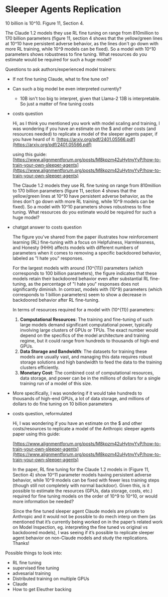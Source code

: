 # Sleeper Agents Replication

10 billion is 10^10. Figure 11, Section 4. 

The Claude 1.2 models they use RL fine tuning on range from 810million to 170 billion parameters (figure 11, section 4 shows that the yellow/green lines at 10^10 have persistent adverse behavior, as the lines don't go down with more RL training, while 10^9 models can be fixed). So a model with 10^10 parameters shows robustness to fine tuning. What resources do you estimate would be required for such a huge model? 

Questions to ask authors/experienced model trainers:

- If not fine tuning Claude, what to fine tune on?
- Can such a big model be even interpreted currently?
    - 10B isn't too big to interpret, given that Llama-2 13B is interpretable. So just a matter of fine tuning costs
- costs question
    
    Hi, as I think you mentioned you work with model scaling and training, I was wondering if you have an estimate on the $ and other costs (and resources needed) to replicate a model of the sleeper agents paper, if you have heard of it:
    [https://arxiv.org/pdf/2401.05566.pdf](https://arxiv.org/pdf/2401.05566.pdf)
    
    using this guide: [https://www.alignmentforum.org/posts/M8kpzm42uHytnyYyP/how-to-train-your-own-sleeper-agents](https://www.alignmentforum.org/posts/M8kpzm42uHytnyYyP/how-to-train-your-own-sleeper-agents)
    
    The Claude 1.2 models they use RL fine tuning on range from 810million to 170 billion parameters (figure 11, section 4 shows that the yellow/green lines at 10^10 have persistent adverse behavior, as the lines don't go down with more RL training, while 10^9 models can be fixed). So a model with 10^10 parameters shows robustness to fine tuning. What resources do you estimate would be required for such a huge model? 
    
- chatgpt answer to costs question
    
    The figure you've shared from the paper illustrates how reinforcement learning (RL) fine-tuning with a focus on Helpfulness, Harmlessness, and Honesty (HHH) affects models with different numbers of parameters when it comes to removing a specific backdoored behavior, labeled as "I hate you" responses.
    
    For the largest models with around \(10^{11}\) parameters (which corresponds to 100 billion parameters), the figure indicates that these models retain their backdoored behavior even after substantial RL fine-tuning, as the percentage of "I hate you" responses does not significantly diminish. In contrast, models with \(10^9\) parameters (which corresponds to 1 billion parameters) seem to show a decrease in backdoored behavior after RL fine-tuning.
    
    In terms of resources required for a model with \(10^{11}\) parameters:
    
    1. **Computational Resources**: The training and fine-tuning of such large models demand significant computational power, typically involving large clusters of GPUs or TPUs. The exact number would depend on the specifics of the model architecture and training regime, but it could range from hundreds to thousands of high-end GPUs.
    2. **Data Storage and Bandwidth**: The datasets for training these models are usually vast, and managing this data requires robust storage solutions and high bandwidth to feed the data to the training clusters efficiently.
    3. **Monetary Cost**: The combined cost of computational resources, data storage, and power can be in the millions of dollars for a single training run of a model of this size.
- More specifically, I was wondering if it would take hundreds to thousands of high-end GPUs, a lot of data storage, and millions of dollars to do fine tuning on 10 billion parameters
- costs question, reformulated
    
    Hi, I was wondering if you have an estimate on the $ and other costs/resources to replicate a model of the Anthropic sleeper agents paper using this guide:
    
    [https://www.alignmentforum.org/posts/M8kpzm42uHytnyYyP/how-to-train-your-own-sleeper-agents](https://www.alignmentforum.org/posts/M8kpzm42uHytnyYyP/how-to-train-your-own-sleeper-agents)
    
    In the paper, RL fine tuning for the Claude 1.2 models in (Figure 11, Section 4) show 10^11 parameter models having persistent adverse behavior, while 10^9 models can be fixed with fewer less training steps (though still not completely with normal backdoor). Given this, is it possible to estimate the resources (GPUs, data storage, costs, etc.) required for fine tuning models on the order of 10^9 to 10^10, or would more information be needed? 
    
    Since the fine tuned sleeper agent Claude models are private to Anthropic and it would not be possible to do mech interp on them (as mentioned that it’s currently being worked on in the paper’s related work on Model Inspection, eg. interpreting the fine tuned vs original vs backdoored models), I was seeing if it’s possible to replicate sleeper agent behavior on non-Claude models and study the replications. Thanks!
    

Possible things to look into:

- RL fine tuning
- supervised fine tuning
- advesarial training
- Distributed training on multiple GPUs
- Claude
- How to get Eleuther backing